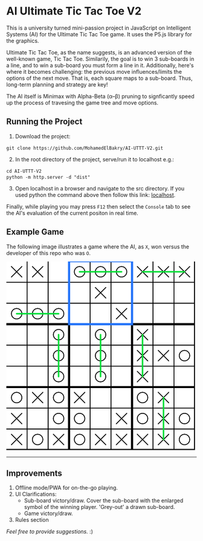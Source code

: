 # AI Ultimate Tic Tac Toe V2
This is a university turned mini-passion project in JavaScript on Intelligent Systems (AI) for the Ultimate Tic Tac Toe game.
It uses the P5.js library for the graphics.

Ultimate Tic Tac Toe, as the name suggests, is an advanced version of the well-known game, Tic Tac Toe.
Similarily, the goal is to win 3 sub-boards in a line, and to win a sub-board you must form a line in it. Additionally, here's where it becomes challenging:
the previous move influences/limits the options of the next move. That is, each square maps to a sub-board. Thus, long-term planning and strategy are key! 

The AI itself is Minimax with Alpha-Beta (α–β) pruning to signficantly speed up the process of travesing the game tree and move options.

## Running the Project
  1. Download the project: 
 ```shell
 git clone https://github.com/MohamedElBakry/AI-UTTT-V2.git
 ```
  2. In the root directory of the project, serve/run it to localhost e.g.: 
  ```shell
  cd AI-UTTT-V2
  python -m http.server -d "dist"
  ```
  3. Open localhost in a browser and navigate to the src directory. If you used python the command above then follow this link: [localhost](http://localhost:8000).

Finally, while playing you may press `F12` then select the `Console` tab to see the AI's evaluation of the current positon in real time.

 ## Example Game
 The following image illustrates a game where the AI, as `X`, won versus the developer of this repo who was `O`.
 
 ![The AI being victorious over a human.](images/Example-AI-Victory.png)

 ***

## Improvements

1. Offline mode/PWA for on-the-go playing.
2. UI Clarifications:
    * Sub-board victory/draw. Cover the sub-board with the enlarged symbol of the winning player. 'Grey-out' a drawn sub-board.
    * Game victory/draw.
3. Rules section 

*Feel free to provide suggestions.* :) 